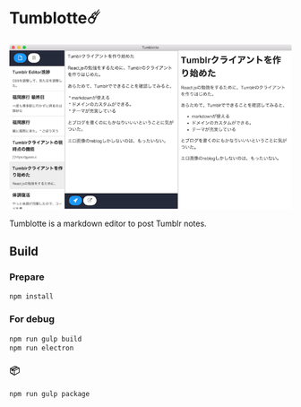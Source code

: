 # Tumblotte☄️

![screenshot](https://raw.githubusercontent.com/mzp/tumblotte/master/docs/screenshot.png)

Tumblotte is a markdown editor to post Tumblr notes.

## Build
### Prepare

```
npm install
```

### For debug

```
npm run gulp build
npm run electron
```

### :package:

```
npm run gulp package
```
